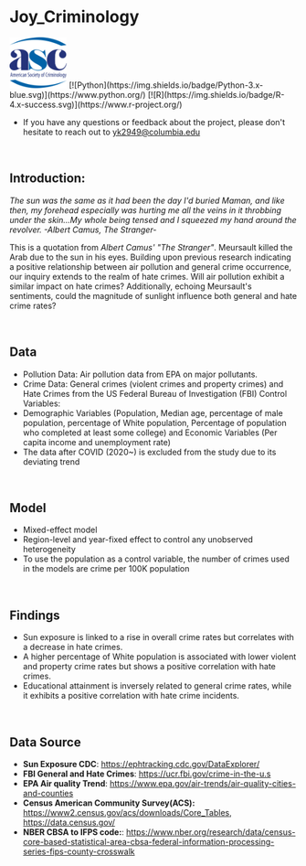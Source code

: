 # Joy_Criminology
<img src="Images/American_Society_of_Criminology_logo.svg" alt="Alt Text" width="100">
[![Python](https://img.shields.io/badge/Python-3.x-blue.svg)](https://www.python.org/)
[![R](https://img.shields.io/badge/R-4.x-success.svg)](https://www.r-project.org/)

- If you have any questions or feedback about the project, please don't hesitate to reach out to yk2949@columbia.edu
<br>


## Introduction:
*The sun was the same as it had been the day I'd buried Maman, and like then, my forehead especially was hurting me all the veins in it throbbing under the skin...My whole being tensed and I squeezed my hand around the revolver. -Albert Camus, The Stranger-*

This is a quotation from *Albert Camus' "The Stranger"*. Meursault killed the Arab due to the sun in his eyes.
Building upon previous research indicating a positive relationship between air pollution and general crime occurrence, our inquiry extends to the realm of hate crimes. 
Will air pollution exhibit a similar impact on hate crimes? 
Additionally, echoing Meursault's sentiments, could the magnitude of sunlight influence both general and hate crime rates?

<br>

## Data
- Pollution Data: Air pollution data from EPA on major pollutants. 
- Crime Data: General crimes (violent crimes and property crimes) and Hate Crimes from the US Federal Bureau of Investigation (FBI)
Control Variables:
- Demographic Variables (Population, Median age, percentage of male population, percentage of White population, Percentage of population who completed at least some college) and Economic Variables (Per capita income and unemployment rate)
- The data after COVID (2020~) is excluded from the study due to its deviating trend

<br>

## Model
- Mixed-effect model
- Region-level and year-fixed effect to control any unobserved heterogeneity
- To use the population as a control variable, the number of crimes used in the models are crime per 100K population

<br>

## Findings
- Sun exposure is linked to a rise in overall crime rates but correlates with a decrease in hate crimes.
- A higher percentage of White population is associated with lower violent and property crime rates but shows a positive correlation with hate crimes.
- Educational attainment is inversely related to general crime rates, while it exhibits a positive correlation with hate crime incidents.

<br>

## Data Source
- **Sun Exposure CDC**: https://ephtracking.cdc.gov/DataExplorer/
- **FBI General and Hate Crimes**: https://ucr.fbi.gov/crime-in-the-u.s
- **EPA Air quality Trend**: https://www.epa.gov/air-trends/air-quality-cities-and-counties
- **Census American Community Survey(ACS):** https://www2.census.gov/acs/downloads/Core_Tables, https://data.census.gov/ 
- **NBER CBSA to IFPS code:**: https://www.nber.org/research/data/census-core-based-statistical-area-cbsa-federal-information-processing-series-fips-county-crosswalk
